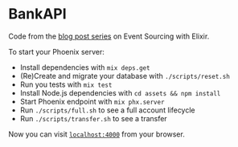 # BankAPI

Code from the [blog post series] on Event Sourcing with Elixir.

To start your Phoenix server:

  * Install dependencies with `mix deps.get`
  * (Re)Create and migrate your database with `./scripts/reset.sh`
  * Run you tests with `mix test`
  * Install Node.js dependencies with `cd assets && npm install`
  * Start Phoenix endpoint with `mix phx.server`
  * Run `./scripts/full.sh` to see a full account lifecycle
  * Run `./scripts/transfer.sh` to see a transfer

Now you can visit [`localhost:4000`](http://localhost:4000) from your browser.

[blog post series]: https://blog.nootch.net/post/event-sourcing-with-elixir/
